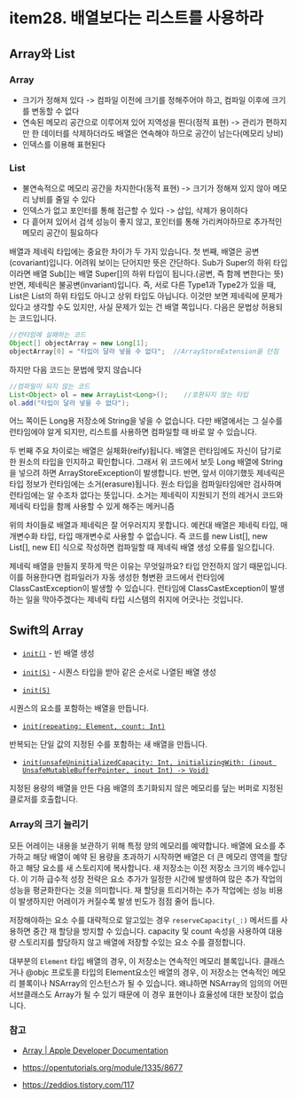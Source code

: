 # item28. 배열보다는 리스트를 사용하라

## Array와 List

### Array

- 크기가 정해져 있다 -> 컴파일 이전에 크기를 정해주어야 하고, 컴파일 이후에 크기를 변동할 수 없다
- 연속된 메모리 공간으로 이루어져 있어 지역성을 띈다(정적 표현) -> 관리가 편하지만 한 데이터를 삭제하더라도 배열은 연속해야 하므로 공간이 남는다(메모리 낭비)
- 인덱스를 이용해 표현된다



### List

- 불연속적으로 메모리 공간을 차지한다(동적 표현) -> 크기가 정해져 있지 않아 메모리 낭비를 줄일 수 있다
- 인덱스가 없고 포인터를 통해 접근할 수 있다 -> 삽입, 삭제가 용이하다
- 다 흩어져 있어서 검색 성능이 좋지 않고, 포인터를 통해 가리켜야하므로 추가적인 메모리 공간이 필요하다



배열과 제네릭 타입에는 중요한 차이가 두 가지 있습니다. 첫 번째, 배열은 공변(covariant)입니다. 어려워 보이는 단어지만 뜻은 간단하다. Sub가 Super의 하위 타입이라면 배열 Sub[]는 배열 Super[]의 하위 타입이 됩니다.(공변, 즉 함께 변한다는 뜻) 반면, 제네릭은 불공변(invariant)입니다. 즉, 서로 다른 Type1과 Type2가 있을 때, List<Type1>은 List<Type2>의 하위 타입도 아니고 상위 타입도 아닙니다. 이것만 보면 제네릭에 문제가 있다고 생각할 수도 있지만, 사실 문제가 있는 건 배열 쪽입니다. 다음은 문법상 허용되는 코드입니다.

```java
//런타임에 실패하는 코드
Object[] objectArray = new Long[1];
objectArray[0] = "타입이 달라 넣을 수 없다";	//ArrayStoreExtension을 던짐
```



하지만 다음 코드는 문법에 맞지 않습니다

```java
//컴파일이 되지 않는 코드
List<Object> ol = new ArrayList<Long>();	//호환되지 않는 타입
ol.add("타입이 달라 넣을 수 없다");
```

어느 쪽이든 Long용 저장소에 String을 넣을 수 없습니다. 다만 배열에서는 그 실수를 런타임에야 알게 되지만, 리스트를 사용하면 컴파일할 때 바로 알 수 있습니다.

두 번째 주요 차이로는 배열은 실체화(reify)됩니다. 배열은 런타임에도 자신이 담기로 한 원소의 타입을 인지하고 확인합니다. 그래서 위 코드에서 보듯 Long 배열에 String을 넣으려 하면 ArrayStoreException이 발생합니다. 반면, 앞서 이야기했듯 제네릭은 타입 정보가 런타임에는 소거(erasure)됩니다. 원소 타입을 컴파일타임에만 검사하며 런타임에는 알 수조차 없다는 뜻입니다. 소거는 제네릭이 지원되기 전의 레거시 코드와 제네릭 타입을 함께 사용할 수 있게 해주는 메커니즘

위의 차이들로 배열과 제네릭은 잘 어우러지지 못합니다. 예컨대 배열은 제네릭 타입, 매개변수화 타입, 타입 매개변수로 사용할 수 없습니다. 즉 코드를 new List<E>[], new List<string>[], new E[] 식으로 작성하면 컴파일할 때 제네릭 배열 생성 오류를 일으킵니다. 

제네릭 배열을 만들지 못하게 막은 이유는 무엇일까요? 타입 안전하지 않기 때문입니다. 이를 허용한다면 컴파일러가 자동 생성한 형변환 코드에서 런타임에 ClassCastException이 발생할 수 있습니다. 런타임에 ClassCastException이 발생하는 일을 막아주겠다는 제네릭 타입 시스템의 취지에 어긋나는 것입니다.



 

## Swift의 Array

- [`init()`](https://developer.apple.com/documentation/swift/array/1539784-init) - 빈 배열 생성

- [`init(S)`](https://developer.apple.com/documentation/swift/array/2853698-init) - 시퀀스 타입을 받아 같은 순서로 나열된 배열 생성

- [`init(S)`](https://developer.apple.com/documentation/swift/array/2907560-init)

시퀀스의 요소를 포함하는 배열을 만듭니다.

- [`init(repeating: Element, count: Int)`](https://developer.apple.com/documentation/swift/array/1641692-init)

반복되는 단일 값의 지정된 수를 포함하는 새 배열을 만듭니다.

- [`init(unsafeUninitializedCapacity: Int, initializingWith: (inout UnsafeMutableBufferPointer, inout Int) -> Void)`](https://developer.apple.com/documentation/swift/array/3200717-init)

지정된 용량의 배열을 만든 다음 배열의 초기화되지 않은 메모리를 덮는 버퍼로 지정된 클로저를 호출합니다.

### Array의 크기 늘리기

모든 어레이는 내용을 보관하기 위해 특정 양의 메모리를 예약합니다. 배열에 요소를 추가하고 해당 배열이 예약 된 용량을 초과하기 시작하면 배열은 더 큰 메모리 영역을 할당하고 해당 요소를 새 스토리지에 복사합니다. 새 저장소는 이전 저장소 크기의 배수입니다. 이 기하 급수적 성장 전략은 요소 추가가 일정한 시간에 발생하여 많은 추가 작업의 성능을 평균화한다는 것을 의미합니다. 재 할당을 트리거하는 추가 작업에는 성능 비용이 발생하지만 어레이가 커질수록 발생 빈도가 점점 줄어 듭니다.

저장해야하는 요소 수를 대략적으로 알고있는 경우  `reserveCapacity(_:)` 메서드를 사용하면 중간 재 할당을 방지할 수 있습니다. capacity 및 count 속성을 사용하여 대용량 스토리지를 할당하지 않고 배열에 저장할 수있는 요소 수를 결정합니다.

대부분의 `Element` 타입 배열의 경우, 이 저장소는 연속적인 메모리 블록입니다. 클래스거나 @objc 프로토콜 타입의 Element요소인 배열의 경우, 이 저장소는 연속적인 메모리 블록이나 NSArray의 인스턴스가 될 수 있습니다. 왜냐하면 NSArray의 임의의 어떤 서브클래스도 Array가 될 수 있기 때문에 이 경우 표현이나 효율성에 대한 보장이 없습니다.

### 참고

- [Array | Apple Developer Documentation](https://developer.apple.com/documentation/swift/array)

- https://opentutorials.org/module/1335/8677
- https://zeddios.tistory.com/117

